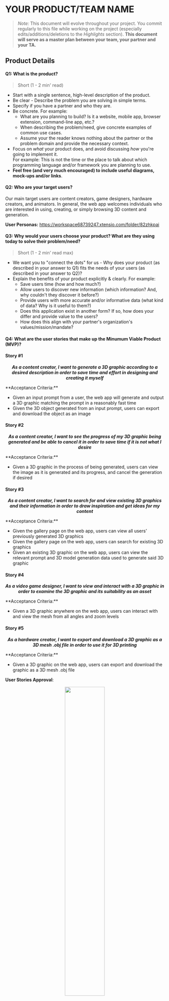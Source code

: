# YOUR PRODUCT/TEAM NAME
> _Note:_ This document will evolve throughout your project. You commit regularly to this file while working on the project (especially edits/additions/deletions to the _Highlights_ section). 
 > **This document will serve as a master plan between your team, your partner and your TA.**

## Product Details
 
#### Q1: What is the product?

 > Short (1 - 2 min' read)
 * Start with a single sentence, high-level description of the product.
 * Be clear - Describe the problem you are solving in simple terms.
 * Specify if you have a partner and who they are.
 * Be concrete. For example:
    * What are you planning to build? Is it a website, mobile app, browser extension, command-line app, etc.?      
    * When describing the problem/need, give concrete examples of common use cases.
    * Assume your the reader knows nothing about the partner or the problem domain and provide the necessary context. 
 * Focus on *what* your product does, and avoid discussing *how* you're going to implement it.      
   For example: This is not the time or the place to talk about which programming language and/or framework you are planning to use.
 * **Feel free (and very much encouraged) to include useful diagrams, mock-ups and/or links**.


#### Q2: Who are your target users?

Our main target users are content creators, game designers, hardware creators, and animators. In general, the web app welcomes individuals who are interested in using, creating, or simply browsing 3D content and generation.

<b>User Personas:</b> https://workspace68739247.xtensio.com/folder/82zhkpai

#### Q3: Why would your users choose your product? What are they using today to solve their problem/need?

> Short (1 - 2 min' read max)
 * We want you to "connect the dots" for us - Why does your product (as described in your answer to Q1) fits the needs of your users (as described in your answer to Q2)?
 * Explain the benefits of your product explicitly & clearly. For example:
    * Save users time (how and how much?)
    * Allow users to discover new information (which information? And, why couldn't they discover it before?)
    * Provide users with more accurate and/or informative data (what kind of data? Why is it useful to them?)
    * Does this application exist in another form? If so, how does your differ and provide value to the users?
    * How does this align with your partner's organization's values/mission/mandate?

#### Q4: What are the user stories that make up the Minumum Viable Product (MVP)?
#### Story #1
<p align=center><b><em>As a content creator, I want to generate a 3D graphic according to a desired description in order to save time and effort in designing and creating it myself</em></b></p>
**Acceptance Criteria:**

 * Given an input prompt from a user, the web app will generate and output a 3D graphic matching the prompt in a reasonably fast time
 * Given the 3D object generated from an input prompt, users can export and download the object as an image

#### Story #2
<p align=center><b><em>As a content creator, I want to see the progress of my 3D graphic being generated and be able to cancel it in order to save time if it is not what I desire</em></b></p>
**Acceptance Criteria:**

 * Given a 3D graphic in the process of being generated, users can view the image as it is generated and its progress, and cancel the generation if desired

#### Story #3
<p align=center><b><em>As a content creator, I want to search for and view existing 3D graphics and their information in order to draw inspiration and get ideas for my content</em></b></p>
**Acceptance Criteria:**

* Given the gallery page on the web app, users can view all users’ previously generated 3D graphics
* Given the gallery page on the web app, users can search for existing 3D graphics
* Given an existing 3D graphic on the web app, users can view the relevant prompt and 3D model generation data used to generate said 3D graphic

#### Story #4
<p align=center><b><em>As a video game designer, I want to view and interact with a 3D graphic in order to examine the 3D graphic and its suitability as an asset</em></b></p>
**Acceptance Criteria:**

 * Given a 3D graphic anywhere on the web app, users can interact with and view the mesh from all angles and zoom levels

#### Story #5
<p align=center><b><em>As a hardware creator, I want to export and download a 3D graphic as a 3D mesh .obj file in order to use it for 3D printing</em></b></p>
**Acceptance Criteria:**

 * Given a 3D graphic on the web app, users can export and download the graphic as a 3D mesh .obj file

**User Stories Approval**:

<p align="center">
  <img src="assets/user_stories_approval.jpg" width="50%" />
</p>

#### Q5: Have you decided on how you will build it? Share what you know now or tell us the options you are considering.

> Short (1-2 min' read max)
 * What is the technology stack? Specify languages, frameworks, libraries, PaaS products or tools to be used or being considered. 
 * How will you deploy the application?
 * Describe the architecture - what are the high level components or patterns you will use? Diagrams are useful here. 
 * Will you be using third party applications or APIs? If so, what are they?

----
## Intellectual Property Confidentiality Agreement 
> Note this section is **not marked** but must be completed briefly if you have a partner. If you have any questions, please ask on Piazza.
>  
**By default, you own any work that you do as part of your coursework.** However, some partners may want you to keep the project confidential after the course is complete. As part of your first deliverable, you should discuss and agree upon an option with your partner. Examples include:
1. You can share the software and the code freely with anyone with or without a license, regardless of domain, for any use.
2. You can upload the code to GitHub or other similar publicly available domains.
3. You will only share the code under an open-source license with the partner but agree to not distribute it in any way to any other entity or individual. 
4. You will share the code under an open-source license and distribute it as you wish but only the partner can access the system deployed during the course.
5. You will only reference the work you did in your resume, interviews, etc. You agree to not share the code or software in any capacity with anyone unless your partner has agreed to it.

**Your partner cannot ask you to sign any legal agreements or documents pertaining to non-disclosure, confidentiality, IP ownership, etc.**

Briefly describe which option you have agreed to.

----

## Teamwork Details

#### Q6: Have you met with your team?

Do a team-building activity in-person or online. This can be playing an online game, meeting for bubble tea, lunch, or any other activity you all enjoy.
* Get to know each other on a more personal level.
* Provide a few sentences on what you did and share a picture or other evidence of your team building activity.
* Share at least three fun facts from members of you team (total not 3 for each member).

Our team recently met up for a fun team-building activity. We played an online trivia game together, allowing us to test our knowledge - and friendships! - with some friendly competition. It was a fantastic way to get to know each other on a more personal level while having a great time.

📸 **Here’s a picture of us:**

<p align="center">
  <img src="assets/us.jpg" width="50%" />
</p>

🎉 **3 fun facts:**
* Steven, our Tech Lead, is a keyboard enthusiast with an impressive collection of six custom-built mechanical keyboards. He enjoys tinkering with them to create unique and personalized typing experiences.
* Jasper, our scrum master, is a popular YouTuber with a channel dedicated to creative content, including university Q&A and travel vlogs. His channel has garnered a substantial following, and he's known for his engaging and informative college videos.
* Max, our backend developer, is a gamer who achieved a remarkable feat by reaching the top 200 ranking (Challenger) in the popular video game "Teamfight Tactics" (TFT). 


#### Q7: What are the roles & responsibilities on the team?

Describe the different roles on the team and the responsibilities associated with each role. 
 * Roles should reflect the structure of your team and be appropriate for your project. One person may have multiple roles.  
 * Add role(s) to your Team-[Team_Number]-[Team_Name].csv file on the main folder.
 * At least one person must be identified as the dedicated partner liaison. They need to have great organization and communication skills.
 * Everyone must contribute to code. Students who don't contribute to code enough will receive a lower mark at the end of the term.

List each team member and:
 * A description of their role(s) and responsibilities including the components they'll work on and non-software related work
 * Why did you choose them to take that role? Specify if they are interested in learning that part, experienced in it, or any other reasons. Do no make things up. This part is not graded but may be reviewed later.

All team members have been assigned roles that align with their interests, skills, and experience, ensuring that they can contribute effectively to both the technical development and project management aspects of our project.

**Steven (Partner Liaison, Tech Lead, Backend Developer)**:<br>
**Role:** As the Partner Liaison, Tech Lead, and Backend Developer, Steven is responsible for overseeing the technical aspects of the project, including architecture, development, and deployment.<br>
**Responsibilities:** We appointed Steven with the role of dedicated partner liaison due to his excellent organizational and communication skills, which are crucial for maintaining a strong partnership with external stakeholders. On top of that, Steven will lead the backend development efforts (such as the wasm object renderer and backend server), ensuring that it is robust and efficient. Additionally, he will contribute to code reviews and mentor team members when needed. Steven's experience and technical expertise make him well-suited for this role.

**Jasper (Frontend Developer, Scrum Master):**<br>
**Role:** Jasper serves as both a Frontend Developer and the Scrum Master. <br>
**Responsibilities:** Jasper is responsible for facilitating the Scrum process and prioritizing tasks to ensure that the team stays on track. He has an interest in pursuing leadership and “path-mapping” roles in the industry, which is why he will be coordinating sprint planning, team meetings, and retrospectives. Additionally, he will focus on frontend development tasks. Jasper's existing leadership skills and passion for frontend development make him an ideal candidate for these roles.

**Allen (Backend Developer):**<br>
**Role:** Allen's primary role is as a Backend Developer, focusing on server-side development.<br>
**Responsibilities:** Allen will work on implementing backend features, optimizing server performance, and maintaining databases. Allen's interest in backend development and his yearlong backend experience from past internships make him a valuable member of the backend team.

**Max (Backend Developer):**<br>
**Role:** Max is another Backend Developer, specializing in server-side development.<br>
**Responsibilities:** Max’s responsibilities include developing backend components and databases, handling data processing, and ensuring server reliability. Max's programming skills and commitment to backend development make him a strong contributor to the team.

**Neeco (Frontend Developer, Project Manager):**<br>
**Role:** Neeco takes on the roles of a Frontend Developer and Project Manager.<br>
**Responsibilities:** Neeco will work on implementing the web application’s frontend and take charge of project management duties such as ticket management, task allocation, and timeline tracking. Neeco's interest in both frontend development and project management makes him a versatile team member.

**Sarah (Frontend Developer, Project Manager, Designer):**<br>
**Role:** Sarah has a multifaceted role encompassing Frontend Development, Project Management, and Design.<br>
**Responsibilities:** Sarah will handle tasks pertaining to the frontend development of the web application, contribute to project management activities, and is responsible for the project's visual design elements (ie. prototyping on Figma, making design decisions, etc.). She has a strong interest in the creative side of software development, especially in the area of UI/UX, which is why she took on these roles. Sarah's diverse skill set and willingness to take on various responsibilities make her a valuable asset to the team.

#### Q8: How will you work as a team?

Describe meetings (and other events) you are planning to have. 
 * When and where? Recurring or ad hoc? In-person or online?
 * What's the purpose of each meeting?
 * Other events could be coding sessions, code reviews, quick weekly sync meeting online, etc.
 * You should have 2 meetings with your project partner (if you have one) before D1 is due. Describe them here:
   * You must keep track of meeting minutes and add them to your repo under "documents/minutes" folder
   * You must have a regular meeting schedule established for the rest of the term.  

As a team, we have a well-structured plan for how we will work together throughout the term. Here are the details of our meetings and other collaborative events.

**Team Meeting (Recurring Weekly Check-In):**<br>
⏰ **When:** Every Monday at 8:00 PM (around Tutorial times)<br>
🏢 **Where:** Online (via Discord)<br>
ℹ️ **Purpose:** This recurring meeting serves as our weekly check-in to discuss project progress, address any challenges or roadblocks, and plan the upcoming week's tasks. It's an opportunity for team members to provide updates on their work, share insights, and coordinate efforts effectively. Meeting minutes will be recorded and stored in the "documents/minutes" folder in our repository.

**Partner Meeting with Project Partner (Recurring Biweekly):**<br>
⏰ **When:** Every other Thursday from 4:00 PM to 5:00 PM<br>
🏢 **Where:** In-Person at Myhal or via online Google Meets<br>
ℹ️ **Purpose:** These biweekly meetings with our project partner are essential for gathering feedback, clarifying requirements, and aligning our project goals with the partner's expectations. We will discuss project milestones, review progress, and ensure that our work is meeting the partner's needs. Meeting minutes for these sessions will also be documented and stored in the "documents/minutes" folder in our repository.

**Ad Hoc Meetings:**<br>
⏰ **When:** Ad hoc<br>
🏢 **Where:** Online (via Discord) and In-Person on campus<br>
ℹ️ **Purpose:** In addition to the two recurring meetings, we will have ad hoc coding sessions, code reviews, and quick weekly sync meetings online (and in-person) as needed. The purpose of these additional events is to collaborate on specific coding tasks, review and refine code, and maintain close communication within the team. While we have established a regular meeting schedule, we remain flexible and open to scheduling extra meetings when necessary to ensure project success and effective teamwork.

**Partner Meeting Summary**<br>
1️⃣ **First Meeting Minutes** - Sept 22, 2023 4PM-5PM<br>
In the initial partner meeting, we engaged in a comprehensive discussion with our partner. They clarified project details, established a common understanding of the technology stack and MVP concept, and emphasized the desire for an interactive platform for model generation. Design considerations were also touched upon, with plans to draft designs on Figma that emphasize a simple and user-friendly interface. Technical ideas that were written up by our team, such as architecture, deployment preferences, and future cluster setups, were presented and evaluated. Additionally, the team sought background information about the partner's research and the broader goals of the lab, while addressing potential intellectual property considerations. Overall, the meeting set a clear direction for the project and established a foundation for effective collaboration.<br>
2️⃣ **Second Meeting Minutes** - Sept 28, 2023 4PM-5PM<br>
In the second partner meeting, we used the time to have our partner review our Figma prototypes and user stories/personas. Our team gained useful feedback from him regarding the designs and user stories which we used to make new changes before the Deliverable 1 submission. 

#### Q9: How will you organize your team?

List/describe the artifacts you will produce in order to organize your team.       

 * Artifacts can be To-Do lists, Task boards, schedule(s), meeting minutes, etc.
 * We want to understand:
   * How do you keep track of what needs to get done? (You must grant your TA and partner access to systems you use to manage work)
   * **How do you prioritize tasks?**
   * How do tasks get assigned to team members?
   * How do you determine the status of work from inception to completion?

To organize our team effectively and ensure smooth project management, we will use a combination of tools and artifacts:

**Google Drive**<br>
**Artifact:** Relevant documentation and project write-ups will be stored and organized here for easy access and reference. This includes deliverable written drafts, meeting minutes, project requirements, design documents, and other important project-related documents.<br>
**Purpose:** Google Drive will serve as our central repository for project documentation and drafts for deliverable submissions. This makes it accessible to all team members, the TA, and our project partner and ensures that everyone has access to essential project information. Additionally, this is where meeting minutes will be documented after every team and partner meeting. Meeting minutes provide a record of what was discussed and action items that arise; they help us track the status of work items and ensure that tasks are completed as planned. 

**GitHub Project Board**<br>
**Artifact:** We will use the GitHub project board to organize and track project tasks and issues. Tasks will be represented as GitHub issues, which can be assigned to team members, labeled with priorities, and categorized into project milestones and sub-teams.<br>
**Purpose:** The project board will help us keep track of what needs to get done, prioritize tasks, and assign them to specific team members. It provides a visual representation of our project's progress and allows for easy status tracking from inception to completion. This will also prevent overlaps where multiple team members accidentally work on the same task. With the help of tags on each issue, we’ll be able to assign prioritized tasks to the right team members based on sub-teams and type of issue.

**Discord**<br>
**Artifact:** Discord will be our primary platform for overall team communication and discussion. We will create dedicated channels for different topics, such as general discussion, technical questions, and meeting coordination.<br>
**Purpose:** Discord serves as our real-time communication hub, facilitating quick discussions, decision-making, and coordination. It allows us to promptly address any questions or issues that arise during development. We have several channels within Discord to keep track of meeting minute links (to Google Drive), important links from our partners, and other relevant files.

**Meeting Minutes (via Google Drive)** <br>
**Artifact:** Meeting minutes will be recorded and documented after each team meeting and partner meeting.<br>
**Purpose:** Meeting minutes provide a record of what was discussed, decisions made, and action items assigned during meetings. They help us track the status of work items and ensure that tasks are completed as planned.

**Summary**
In summary, our team will primarily use Google Drive for documentation, GitHub Project Board for task organization, and Discord for communication. These artifacts collectively enable us to stay organized, prioritize tasks, and assign responsibilities. Access will be granted to our TA and project partner for transparency and collaboration.

#### Q10: What are the rules regarding how your team works?

**Communications:**
 * What is the expected frequency? What methods/channels will be used? 
 * If you have a partner project, what is your process for communicating with your partner?
 
**Collaboration: (Share your responses to Q8 & Q9 from A1)**
 * How are people held accountable for attending meetings, completing action items? Is there a moderator or process?
 * How will you address the issue if one person doesn't contribute or is not responsive? 


🔊 **Communications**

**Frequency:** We will have regular team meetings once a week (Mondays at 8:00 PM, and biweekly meetings with our project partner (Thursdays from 4:00 PM to 5:00 PM). Additionally, we will engage in frequent communication via Discord for day-to-day discussions and problem-solving.

**Methods/Channels:** Our primary communication platform will be Discord, with dedicated channels for general discussions, technical queries, and meeting coordination. Google Drive will be used for document sharing, and GitHub Project Board will serve as our task management platform.

**Partner Communication:** For communication with our project partner, we will adhere to the agreed-upon biweekly meeting schedule and use Whatsapp for additional correspondence.

👥**Collaboration**

**Accountability:** Each meeting, we will have a designated moderator to ensure that discussions stay on track, everyone has the opportunity to contribute, and notes are being taken. We expect everyone to attend the team meetings and that the team is notified in advance if someone is unable to attend. We will follow up on previous action items during our weekly team meetings to ensure they are being completed in a timely manner. Meeting minutes will be documented and shared, and tasks will be managed using the GitHub Project Board.

**Addressing Non-Contribution:** In the event that a team member does not contribute or is unresponsive, we will initially reach out to them directly through Discord or email to understand any potential challenges or issues. If the issue persists, we will address it as a team during our regular meetings and collaboratively seek solutions. This may involve redistributing tasks or providing additional support to the team member to ensure their active participation.

**Scenario 1: Indecision**<br>
If a situation arises where team members engage in a subjective argument or indecision regarding the best approach for a feature or task, the following resolution steps will be taken:

Other team members will be asked to provide their perspectives on the matter.
An attempt will be made to facilitate a compromise that aligns with the project's goals while respecting everyone's opinions.
The aim is to promote constructive discussion and reach a consensus that benefits the project.

**Scenario 2: Non-responsiveness**<br>
In the event that a team member is consistently absent from meetings and unresponsive to online communication, the following resolution steps will be implemented:

Initial efforts will be made to contact the absent member in-person to understand the reason for their absence.
If the absence was not communicated beforehand, the team will seek justification for the unresponsiveness.
If the justification is deemed insufficient, a formal warning will be issued to the member regarding their non-responsiveness.
If the issue persists after the warning and the member continues to be unresponsive, the matter will be escalated to the Teaching Assistant (TA) for further resolution.

**Scenario 3: Failure to Complete Features**<br>
In cases where a team member consistently fails to complete assigned tasks  causing backlogs and hindering the progress of other team members, the following resolution steps will be initiated:

Team members directly affected by the lack of feature completion will engage in an in-person discussion with the member to address the issue.
The aim of this discussion is to understand the reasons behind the non-completion of tasks and to find a suitable resolution.
If no satisfactory explanation is provided and the issue persists for a significant period beyond this discussion, the matter will be escalated to the TA for intervention.

These conflict resolution procedures are designed to promote open communication, address issues promptly, and ensure that team dynamics remain constructive and collaborative throughout the project.
